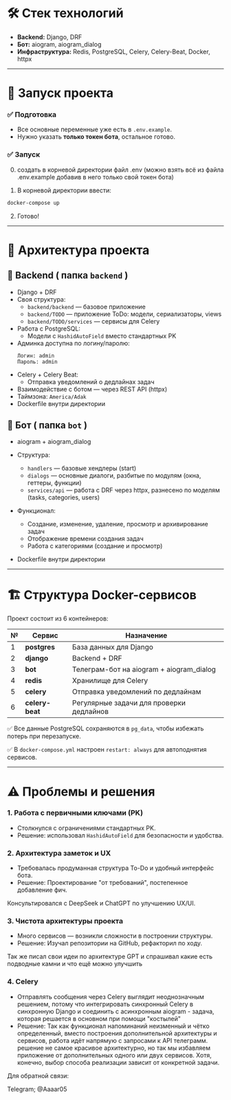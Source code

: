 # 🛠 Стек технологий

- **Backend:** Django, DRF
- **Бот:** aiogram, aiogram_dialog
- **Инфраструктура:** Redis, PostgreSQL, Celery, Celery-Beat, Docker, httpx

---

# 🚀 Запуск проекта

### ✅ Подготовка
- Все основные переменные уже есть в `.env.example`.
- Нужно указать **только токен бота**, остальное готово.

### ✅ Запуск

0. создать в корневой директории файл .env (можно взять всё из файла .env.example добавив в него только свой токен бота)

1. В корневой директории ввести:
```bash
docker-compose up
```

2. Готово!

---

# 🧐 Архитектура проекта

## 📡 Backend ( папка `backend` )
- Django + DRF
- Своя структура:
  - `backend/backend` — базовое приложение
  - `backend/TODO` — приложение ToDo: модели, сериализаторы, views
  - `backend/TODO/services` — сервисы для Celery
- Работа с PostgreSQL:
  - Модели с `HashidAutoField` вместо стандартных PK
- Админка доступна по логину/паролю:
  ```
  Логин: admin
  Пароль: admin
  ```
- Celery + Celery Beat:
  - Отправка уведомлений о дедлайнах задач
- Взаимодействие с ботом — через REST API (httpx)
- Таймзона: `America/Adak`
- Dockerfile внутри директории

## 🤖 Бот ( папка `bot` )
- aiogram + aiogram_dialog
- Структура:
  - `handlers` — базовые хендлеры (start)
  - `dialogs` — основные диалоги, разбитые по модулям (окна, геттеры, функции)
  - `services/api` — работа с DRF через httpx, разнесено по моделям (tasks, categories, users)
- Функционал:
  - Создание, изменение, удаление, просмотр и архивирование задач
  - Отображение времени создания задач
  - Работа с категориями (создание и просмотр)

- Dockerfile внутри директории

---

# 🏗 Структура Docker-сервисов

Проект состоит из 6 контейнеров:

| № | Сервис       | Назначение                                      |
|---|------------- |-----------------------------------------------|
| 1 | **postgres** | База данных для Django                        |
| 2 | **django**   | Backend + DRF                                  |
| 3 | **bot**      | Телеграм-бот на aiogram + aiogram_dialog      |
| 4 | **redis**    | Хранилище для Celery                           |
| 5 | **celery**   | Отправка уведомлений по дедлайнам              |
| 6 | **celery-beat** | Регулярные задачи для проверки дедлайнов  |

✅ Все данные PostgreSQL сохраняются в `pg_data`, чтобы избежать потерь при перезапуске.

✅ В `docker-compose.yml` настроен `restart: always` для автоподнятия сервисов.

---

# ⚠ Проблемы и решения

### 1. Работа с первичными ключами (PK)
- Столкнулся с ограничениями стандартных PK.
- Решение: использовал `HashidAutoField` для безопасности и удобства.

### 2. Архитектура заметок и UX
- Требовалась продуманная структура To-Do и удобный интерфейс бота.
- Решение: Проектирование "от требований", постепенное добавление фич.

Консультировался с DeepSeek и ChatGPT по улучшению UX/UI.

### 3. Чистота архитектуры проекта
- Много сервисов — возникли сложности в построении структуры.
- Решение: Изучал репозитории на GitHub, рефакторил по ходу.

Так же писал свои идеи по архитектуре GPT и спрашивал какие есть подводные камни и что ещё можно улучшить

### 4. Celery
- Отправлять сообщения через Celery выглядит неоднозначным решением, потому что интегрировать синхронный Celery в синхронную Django и соединить с асинхронным aiogram - задача, которая решается в основном при помощи "костылей"
- Решение: Так как функционал напоминаний неизменный и чётко определенный, вместо построения дополнительной архитектуры и сервисов, работа идёт напрямую с запросами к API телеграмм. решение не самое красивое архитектурно, но так мы избавляем приложение от дополнительных одного или двух сервисов. Хотя, конечно, выбор способа реализации зависит от конкретной задачи.


Для обратной связи: 

Telegram; @Aaaar05
